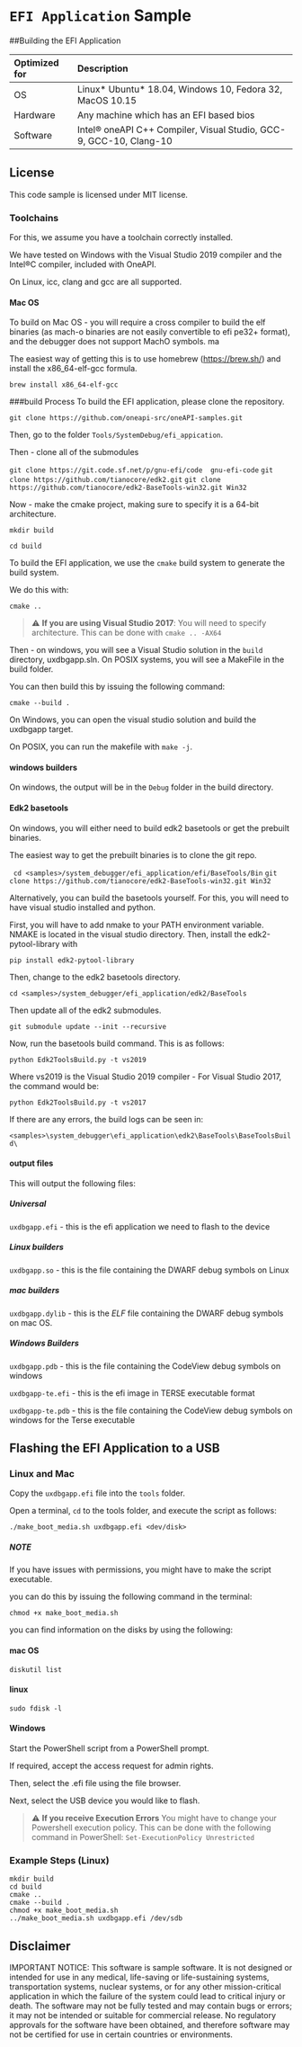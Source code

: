 # `EFI Application` Sample

##Building the EFI Application



| Optimized for                     | Description
|:---                               |:---
| OS                                | Linux* Ubuntu* 18.04, Windows 10, Fedora 32, MacOS 10.15
| Hardware                          | Any machine which has an EFI based bios
| Software                          | Intel&reg; oneAPI C++ Compiler, Visual Studio, GCC-9, GCC-10, Clang-10

## License
This code sample is licensed under MIT license.



### Toolchains

For this, we assume you have a toolchain correctly installed.

We have tested on Windows with the Visual Studio 2019 compiler and the Intel&reg;C compiler, included with OneAPI.

On Linux, icc, clang and gcc are all supported.

#### Mac OS

To build on Mac OS - you will require a cross compiler to build the elf binaries (as mach-o binaries are not easily convertible to efi pe32+ format), and the debugger does not support MachO symbols. ma

The easiest way of getting this is to use homebrew (https://brew.sh/) and install the x86_64-elf-gcc formula.

```brew install x86_64-elf-gcc```


###build Process
To build the EFI application, please clone the repository.

```git clone https://github.com/oneapi-src/oneAPI-samples.git```

Then, go to the folder `Tools/SystemDebug/efi_appication`.


Then - clone all of the submodules

``git clone https://git.code.sf.net/p/gnu-efi/code  gnu-efi-code``
``git clone https://github.com/tianocore/edk2.git``
``git clone https://github.com/tianocore/edk2-BaseTools-win32.git Win32``

Now - make the cmake project, making sure to specify it is a 64-bit architecture.

```mkdir build```

```cd build```

To build the EFI application, we use the `cmake` build system to generate the build system.

We do this with:

```cmake ..```
> :warning: **If you are using Visual Studio 2017**: You will need to specify architecture. This can be done with `cmake .. -AX64`

Then - on windows, you will see a Visual Studio solution in the `build` directory, uxdbgapp.sln. On POSIX systems, you will see a MakeFile in the build folder.

You can then build this by issuing the following command:


```cmake --build .```

On Windows, you can open the visual studio solution and build the uxdbgapp target.

On POSIX, you can run the makefile with `make -j`.


#### __windows builders__

On windows, the output will be in the `Debug` folder in the build directory.


#### __Edk2 basetools__

On windows, you will either need to build edk2 basetools or get the prebuilt binaries.

The easiest way to get the prebuilt binaries is to clone the git repo.

``` cd <samples>/system_debugger/efi_application/efi/BaseTools/Bin```
``` git clone https://github.com/tianocore/edk2-BaseTools-win32.git Win32 ```

Alternatively, you can build the basetools yourself. For this, you will need to have visual studio installed and python.

First, you will have to add nmake to your PATH environment variable. NMAKE is located in the visual studio directory.
Then, install the edk2-pytool-library with

```pip install edk2-pytool-library```

Then, change to the edk2 basetools directory.

```cd <samples>/system_debugger/efi_application/edk2/BaseTools```

Then update all of the edk2 submodules.

```git submodule update --init --recursive```

Now, run the basetools build command. This is as follows:

```python Edk2ToolsBuild.py -t vs2019```

Where vs2019 is the Visual Studio 2019 compiler - For Visual Studio 2017, the command would be:


```python Edk2ToolsBuild.py -t vs2017```

If there are any errors, the build logs can be seen in:

```<samples>\system_debugger\efi_application\edk2\BaseTools\BaseToolsBuild\```

#### output files
This will output the following files:


##### Universal
`uxdbgapp.efi` - this is the efi application we need to flash to the device


##### Linux builders
`uxdbgapp.so` - this is the file containing the DWARF debug symbols on Linux

##### mac builders
`uxdbgapp.dylib` - this is the *ELF* file containing the DWARF debug symbols on mac OS.


##### Windows Builders
`uxdbgapp.pdb` - this is the file containing the CodeView debug symbols on windows

`uxdbgapp-te.efi` - this is the efi image in TERSE executable format

`uxdbgapp-te.pdb` - this is the file containing the CodeView debug symbols on windows for the Terse executable


## Flashing the EFI Application to a USB

### Linux and Mac

Copy the `uxdbgapp.efi` file into the `tools` folder.

Open a terminal, `cd` to the tools folder, and execute the script as follows:

`./make_boot_media.sh uxdbgapp.efi <dev/disk>`

##### NOTE

If you have issues with permissions, you might have to make the script executable.

you can do this by issuing the following command in the terminal:

```chmod +x make_boot_media.sh```

you can find information on the disks by using the following:

#### mac OS
```diskutil list```

#### linux
```sudo fdisk -l```


#### Windows

Start the PowerShell script from a PowerShell prompt.

If required, accept the access request for admin rights.

Then, select the .efi file using the file browser.

Next, select the USB device you would like to flash.

> :warning: **If you receive Execution Errors** You might have to change your Powershell execution policy. This can be done with the following command in PowerShell: `Set-ExecutionPolicy Unrestricted`

### Example Steps (Linux)

```
mkdir build
cd build
cmake ..
cmake --build .
chmod +x make_boot_media.sh
../make_boot_media.sh uxdbgapp.efi /dev/sdb
```



## Disclaimer
IMPORTANT NOTICE: This software is sample software. It is not designed or intended for use in any medical, life-saving or life-sustaining systems, transportation systems, nuclear systems, or for any other mission-critical application in which the failure of the system could lead to critical injury or death. The software may not be fully tested and may contain bugs or errors; it may not be intended or suitable for commercial release. No regulatory approvals for the software have been obtained, and therefore software may not be certified for use in certain countries or environments.


